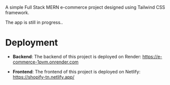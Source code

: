 A simple Full Stack MERN e-commerce project designed using Tailwind CSS framework.

The app is still in progress..

# Deployment

- **Backend**: The backend of this project is deployed on Render: https://e-commerce-1pvm.onrender.com

- **Frontend**: The frontend of this project is deployed on Netlify: https://shopify-tn.netlify.app/


